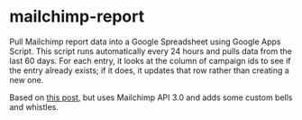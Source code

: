 # mailchimp-report
Pull Mailchimp report data into a Google Spreadsheet using Google Apps Script. This script runs automatically every 24 hours and pulls data from the last 60 days. For each entry, it looks at the column of campaign ids to see if the entry already exists; if it does, it updates that row rather than creating a new one.

Based on [this post](http://trevorfox.com/2014/03/automate-mailchimp-reporting-google-spreadsheets/), but uses Mailchimp API 3.0 and adds some custom bells and whistles.
